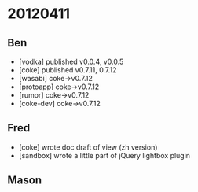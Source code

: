 # 20120411

## Ben
- [vodka] published v0.0.4, v0.0.5
- [coke] published v0.7.11, 0.7.12
- [wasabi] coke->v0.7.12
- [protoapp] coke->v0.7.12
- [rumor] coke->v0.7.12
- [coke-dev] coke->v0.7.12


## Fred
- [coke] wrote doc draft of view (zh version)
- [sandbox] wrote a little part of jQuery lightbox plugin


## Mason